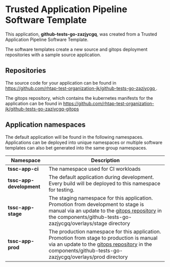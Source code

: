 # Trusted Application Pipeline Software Template

This application, **github-tests-go-zazjycgq**, was created from a Trusted Application Pipeline Software Template.

The software templates create a new source and gitops deployment repositories with a sample source application. 

## Repositories

The source code for your application can be found in [https://github.com/rhtap-test-organization-jk/github-tests-go-zazjycgq ](https://github.com/rhtap-test-organization-jk/github-tests-go-zazjycgq ).
 
The gitops repository, which contains the kubernetes manifests for the application can be found in 
[https://github.com/rhtap-test-organization-jk/github-tests-go-zazjycgq-gitops ](https://github.com/rhtap-test-organization-jk/github-tests-go-zazjycgq-gitops ) 

## Application namespaces 

The default application will be found in the following namespaces. Applications can be deployed into unique namespaces or multiple software templates can also bet generated into the same group namespaces.  

|  Namespace   |  Description   |  
| -------- | -------- |
| **tssc-app-ci** | The namespace used for CI workloads |
| **tssc-app-development** | The default application during development. Every build will be deployed to this namespace for testing. |
| **tssc-app-stage** | The staging namespace for this application. Promotion from development to stage is manual via an update to the [gitops repository](https://github.com/rhtap-test-organization-jk/github-tests-go-zazjycgq-gitops ) in the components/github-tests-go-zazjycgq/overlays/stage directory |
| **tssc-app-prod** | The production namespace for this application. Promotion from stage to production is manual via an update to the [gitops repository](https://github.com/rhtap-test-organization-jk/github-tests-go-zazjycgq-gitops ) in the components/github-tests-go-zazjycgq/overlays/prod directory |
